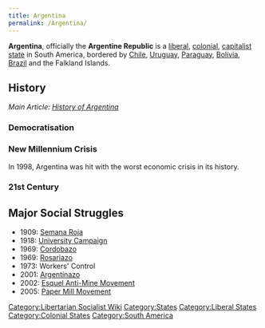 ```yaml
---
title: Argentina
permalink: /Argentina/
---
```


**Argentina**, officially the **Argentine Republic** is a
[liberal](Liberalism "wikilink"), [colonial](Colonialism "wikilink"),
[capitalist](Capitalism "wikilink") [state](List_of_States "wikilink")
in South America, bordered by [Chile](Chile "wikilink"),
[Uruguay](Uruguay "wikilink"), [Paraguay](Paraguay "wikilink"),
[Bolivia](Bolivia "wikilink"), [Brazil](Brazil "wikilink") and the
Falkland Islands.

## History

*Main Article: [History of Argentina](History_of_Argentina "wikilink")*

### Democratisation

### New Millennium Crisis

In 1998, Argentina was hit with the worst economic crisis in its
history.

### 21st Century

## Major Social Struggles

- 1909: [Semana Roja](Semana_Roja "wikilink")
- 1918: [University
  Campaign](Argentine_University_Campaign_(1918) "wikilink")
- 1969: [Cordobazo](Cordobazo "wikilink")
- 1969: [Rosariazo](Rosariazo "wikilink")
- 1973: Workers' Control
- 2001: [Argentinazo](Argentinazo "wikilink")
- 2002: [Esquel Anti-Mine
  Movement](Esquel_Anti-Mine_Movement "wikilink")
- 2005: [Paper Mill
  Movement](Paper_Mill_Movement_(Argentina) "wikilink")

[Category:Libertarian Socialist
Wiki](Category:Libertarian_Socialist_Wiki "wikilink")
[Category:States](Category:States "wikilink") [Category:Liberal
States](Category:Liberal_States "wikilink") [Category:Colonial
States](Category:Colonial_States "wikilink") [Category:South
America](Category:South_America "wikilink")